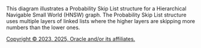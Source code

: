 This diagram illustrates a Probability Skip List structure for a Hierarchical Navigable Small World (HNSW) graph. The Probability
            Skip List structure uses multiple layers of linked lists where the higher layers are skipping more numbers than the lower
            ones.

[Copyright © 2023, 2025, Oracle and/or its affiliates.](../../../dcommon/html/cpyr.htm)

